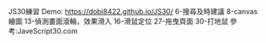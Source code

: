 JS30練習
Demo: https://dobi8422.github.io/JS30/
6-搜尋及時建議
8-canvas繪圖
13-偵測畫面滾輪，效果滑入
16-滑鼠定位
27-拖曳頁面
30-打地鼠
參考:JaveScript30.com